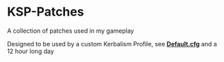 # KSP-Patches
A collection of patches used in my gameplay

Designed to be used by a custom Kerbalism Profile, see <a href="https://github.com/Wallum/KSP-Patches/blob/main/Default.cfg"><b>Default.cfg</b></a> and a 12 hour long day
